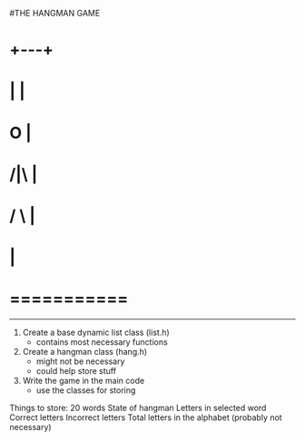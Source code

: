#THE HANGMAN GAME
#
#   +---+
#   |   |
#   O   |
#  /|\  |
#  / \  |
#       |
#  ===========


 _ _ _ _ _ _ _



1. Create a base dynamic list class (list.h)
	- contains most necessary functions
2. Create a hangman class (hang.h)
	- might not be necessary
	- could help store stuff
3. Write the game in the main code
	- use the classes for storing

Things to store:
	20 words
	State of hangman
	Letters in selected word
	Correct letters
	Incorrect letters
	Total letters in the alphabet (probably not necessary)
